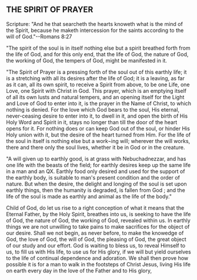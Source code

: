 ## THE SPIRIT OF PRAYER ##

Scripture: "And he that searcheth the hearts knoweth what is the mind of the Spirit, because he maketh intercession for the saints according to the will of God."--Romans 8:27



"The spirit of the soul is in itself nothing else but a spirit breathed forth from the life of God, and for this only end, that the life of God, the nature of God, the working of God, the tempers of God, might be manifested in it.



"The Spirit of Prayer is a pressing forth of the soul out of this earthly life; it is a stretching with all its desires after the life of God; it is a leaving, as far as it can, all its own spirit, to receive a Spirit from above, to be one Life, one Love, one Spirit with Christ in God. This prayer, which is an emptying itself of all its own lusts and natural tempers, and an opening itself for the Light and Love of God to enter into it, is the prayer in the Name of Christ, to which nothing is denied. For the love which God bears to the soul, His eternal, never-ceasing desire to enter into it, to dwell in it, and open the birth of His Holy Word and Spirit in it, stays no longer than till the door of the heart opens for it. For nothing does or can keep God out of the soul, or hinder His Holy union with it, but the desire of the heart turned from Him. For the life of the soul in itself is nothing else but a work¬ing will; wherever the will works, there and there only the soul lives, whether it be in God or in the creature.



"A will given up to earthly good, is at grass with Nebuchadnezzar, and has one life with the beasts of the field; for earthly desires keep up the same life in a man and an QX. Earthly food only desired and used for the support of the earthly body, is suitable to man's present condition and the order of nature. But when the desire, the delight and longing of the soul is set upon earthly things, then the humanity is degraded, is fallen from God ; and the life of the soul is made as earthly and animal as the life of the body."



Child of God, do let us rise to a right conception of what it means that the Eternal Father, by the Holy Spirit, breathes into us, is seeking to have the life of God, the nature of God, the working of God, revealed within us. In earthly things we are not unwilling to take pains to make sacrifices for the object of our desire. Shall we not begin, as never before, to make the knowedge of God, the love of God, the will of God, the pleasing of God, the great object of our study and our effort. God is waiting to bless us, to reveal Himself to us, to fill us with His life, to use us for His glory, if we will but yield ourselves to the life of continual dependence and adoration. We shall then prove how possible it is for a man to walk in the footsteps of Christ Jesus, living His life on earth every day in the love of the Father and to His glory,

